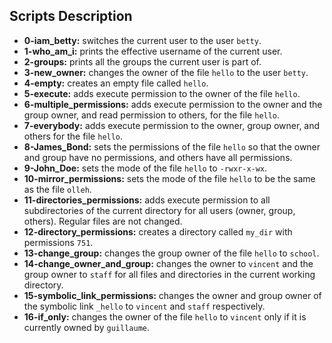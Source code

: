 ## Scripts Description

- **0-iam_betty:** switches the current user to the user `betty`.
- **1-who_am_i:** prints the effective username of the current user.
- **2-groups:** prints all the groups the current user is part of.
- **3-new_owner:** changes the owner of the file `hello` to the user `betty`.
- **4-empty:** creates an empty file called `hello`.
- **5-execute:** adds execute permission to the owner of the file `hello`.
- **6-multiple_permissions:** adds execute permission to the owner and the group owner, and read permission to others, for the file `hello`.
- **7-everybody:** adds execute permission to the owner, group owner, and others for the file `hello`.
- **8-James_Bond:** sets the permissions of the file `hello` so that the owner and group have no permissions, and others have all permissions.
- **9-John_Doe:** sets the mode of the file `hello` to `-rwxr-x-wx`.
- **10-mirror_permissions:** sets the mode of the file `hello` to be the same as the file `olleh`.
- **11-directories_permissions:** adds execute permission to all subdirectories of the current directory for all users (owner, group, others). Regular files are not changed.
- **12-directory_permissions:** creates a directory called `my_dir` with permissions `751`.
- **13-change_group:** changes the group owner of the file `hello` to `school`.
- **14-change_owner_and_group:** changes the owner to `vincent` and the group owner to `staff` for all files and directories in the current working directory.
- **15-symbolic_link_permissions:** changes the owner and group owner of the symbolic link `_hello` to `vincent` and `staff` respectively.
- **16-if_only:** changes the owner of the file `hello` to `vincent` only if it is currently owned by `guillaume`.
